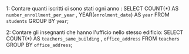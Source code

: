 1: Contare quanti iscritti ci sono stati ogni anno :
   SELECT COUNT(*) AS `number_enrollment_per_year` , YEAR(`enrolment_date`) AS `year`
   FROM `students`
   GROUP BY  `year`;

2: Contare gli insegnanti che hanno l'ufficio nello stesso edificio:
   SELECT COUNT(*) AS `teachers_same_building` , `office_address`
   FROM `teachers`
   GROUP BY `office_address`;
